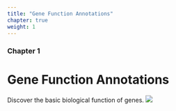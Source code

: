 ```yaml
---
title: "Gene Function Annotations"
chapter: true
weight: 1
---
```



### Chapter 1

# Gene Function Annotations
Discover the basic biological function of genes.
![](/images/annotation.gif?width=45pc)
